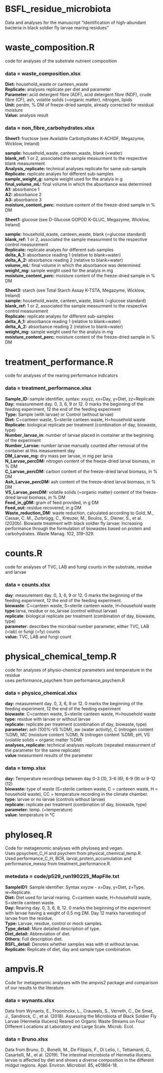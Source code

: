 # BSFL_residue_microbiota
Data and analyses for the manuscript "Identification of high-abundant bacteria in black soldier fly larvae rearing residues"

# waste_composition.R
code for analyses of the substrate nutrient composition

### data = waste_composition.xlsx

**Diet:** household_waste or canteen_waste  
**Replicate:** analyses replicate per diet and parameter  
**Parameter:** acid detergent fibre (ADF), acid detergent fibre (NDF), crude fibre (CF), ash, volatile solids (=organic matter), nitrogen, lipids  
**Unit:** perdm, % DM of freeze-dried sample, already corrected for residual moisture  
**Value:** analysis result

### data = non_fibre_carbohydrates.xlsx

**Sheet1:** fructose (see Available Carbohydrates K-ACHDF, Megazyme, Wicklow, Ireland)

**sample:** household_waste, canteen_waste, blank (=water)  
**blank_ref:** 1 or 2, associated the sample measurment to the respective blank measurement  
**Analysis_replicate:** technical analyses replicate for same sub-sample  
**Replicate:** replicate analyes for different sub-samples  
**sample_weight_g:** sample weight used for the analyis in g  
**final_volume_mL:** final volume in which the absorbance was determined  
**A1:** absorbance 1  
**A2:** absorbance 2  
**A3:** absorbance 3  
**moisture_content_perc:** moisture content of the freeze-dried sample in % DM

**Sheet1:** glucose (see D-Glucose GOPOD K-GLUC, Megazyme, Wicklow, Ireland)

**sample:** household_waste, canteen_waste, blank (=glucose standard) 
**blank_ref:** 1 or 2, associated the sample measurment to the respective control measurement  
**Replicate:** replicate analyes for different sub-samples  
**delta_A_1:** absorbance reading 1 (relative to blank=water)  
**delta_A_2:** absorbance reading 2 (relative to blank=water)  
**volume_mL:** final volume in which the absorbance was determined  
**weight_mg:** sample weight used for the analyis in mg  
**moisture_content_perc:** moisture content of the freeze-dried sample in % DM

**Sheet3:** starch (see Total Starch Assay K-TSTA, Megazyme, Wicklow, Ireland)  
**sample:** household_waste, canteen_waste, blank (=glucose standard)  
**blank_ref:** 1 or 2, associated the sample measurment to the respective control measurement  
**Replicate:** replicate analyes for different sub-samples  
**delta_A_1:** absorbance reading 1 (relative to blank=water)  
**delta_A_2:** absorbance reading 2 (relative to blank=water)  
**weight_mg:** sample weight used for the analyis in mg  
**moisture_content_perc:** moisture content of the freeze-dried sample in % DM
  
# treatment_performance.R
code for analyses of the rearing performance indicators

### data = treatment_performance.xlsx

**Sample_ID:** sample identifier, syntax: xxyzz, xx=Day, y=Diet, zz=Replicate
**Day:** measurement day. 0, 3, 6, 9 or 12. 0 marks the beginning of the feeding experiment, 12 the end of the feeding experiment   
**Type:** Sample (with larvae) or Control (without larvae)  
**Diet:** C=canteen waste, S=sterile canteen waste, H=household waste  
**Replicate:** biological replicate per treatment (combination of day, biowaste, type)  
**Number_larvae_in:** number of larvae placed in container at the beginning of the experiment  
**Number_Larvae:** number larvae manually counted after removal of the container at this measurement day   
**DM_Larvae_mg:** dry mass per larvae, in mg per larva    
**N_Larvae_percDM:** nitrogen content of the freeze-dried larval biomass, in % DM  
**C_Larvae_percDM:** carbon content of the freeze-dried larval biomass, in % DM  
**Ash_Larvae_percDM:** ash content of the freeze-dried larval biomass, in % DM  
**VS_Larvae_percDM:** volatile solids (=organic matter) content of the freeze-dried larval biomass, in % DM  
**Feed_in_gDM:** gram of feed provided, in g DM  
**Feed_out:** residue recovered, in g DM  
**Waste_reduction_DM:** waste reduction, calculated according to Gold, M., Cassar, C. M., Zurbrügg, C., Kreuzer, M., Boulos, S., Diener, S., et al. (2020b). Biowaste treatment with black soldier fly larvae: Increasing performance through the formulation of biowastes based on protein and carbohydrates. Waste Manag. 102, 319–329.  

# counts.R
code for analyses of TVC, LAB and fungi counts in the substrate, residue and larvae

### data = counts.xlsx

**day**: measurement day. 0, 3, 6, 9 or 12. 0 marks the beginning of the feeding experiment, 12 the end of the feeding experiment.  
**biowaste**: C=canteen waste, S=sterile canteen waste, H=household waste  
**type**:larva, residue or no_larvae (control without larvae)  
**replicate**: biological replicate per treatment (combination of day, biowaste, type)  
**parameter**: describes the microbial number parameter, either TVC, LAB (=lab) or fungi (=fy) counts  
**value:** TVC, LAB and fungi count  

# physical_chemical_temp.R
code for analyses of physio-chemical parameters and temperature in the residue  
uses performance_psychem from performance_psychem.R

### data = physico_chemical.xlsx

**day:** measurement day. 0, 3, 6, 9 or 12. 0 marks the beginning of the feeding experiment, 12 the end of the feeding experiment     
**biowaste**: C=canteen waste, S=sterile canteen waste, H=household waste   
**type:** residue with larvae or without larvae  
**replicate:**  replicate per treatment (combination of day, biowaste, type)  
**parameter:** ash (100%-VS %DM), aw (water activity), C (nitrogen content %DM), MC (moisture content %DM), N (nitrogen content %DM), pH, VS (volatile solids = organic matter %DM)  
**analyses_replicate:** technical analyses replicate (repeated measurment of the parameter for the same replicate)  
**value** measurment results of the parameter  

### data = temp.xlsx

**day:** Temperature recordings between day 0-3 (3), 3-6 (6), 6-9 (9) or 9-12 (12)  
**biowaste:** type of waste (S=sterile canteen waste, C = canteeen waste, H = household waste), CC = temperature recording
in the climate chamber.  
**type:** larvae or no larvae (controls without larvae)  
**replicate:** replicate per treatment (combination of day, biowaste, type)  
**parameter:** temp. (=temperature)  
**value:** temperature in °C  

# phyloseq.R
Code for metagenomic analyses with phyloseq and vegan.  
Uses ppsychem_C_H and psychem from physical_chemical_temp.R.   
Used performance_C_H, BCR, larval_protein_accumulation and performance_messy from treatment_performance.R.

### metedata = code/p529_run190225_MapFile.txt

**SampleID1:** Sample identifier. Syntax xxyzw - x=Day, y=Diet, z=Type, w=Replicate.  
**Diet:**  Diet used for larval rearing. C=canteen waste, H=household waste, S=sterile canteen waste.  
**Day:** Rearing day. 0, 3, 6, 9, 12. 0 marks the beginning of the experiment with larvae having a weight of 0.5 mg DM. Day 12 marks harvesting of larvae from the residue.  
**Type:**  Larvae, residue, control or mock samples.  
**Type_detail:**  More detailed description of type.  
**Diet_detail:** Abbreviation of diet.  
**Others:** Full description diet.  
**BSFL_detail:** Denotes whether samples was with ot without larvae.  
**Replicate:** Replicate of diet, day and sample type combination.  
  
# ampvis.R
Code for metagenomic analyses with the ampvis2 package and comparison of our results to the literature

### data = wynants.xlsx
Data from Wynants, E., Frooninckx, L., Crauwels, S., Verreth, C., De Smet, J., Sandrock, C., et al. (2018). Assessing the Microbiota of Black Soldier Fly Larvae (Hermetia illucens) Reared on Organic Waste Streams on Four Different Locations at Laboratory and Large Scale. Microb. Ecol. 

### data = Bruno.xlsx
Data from Bruno, D., Bonelli, M., De Filippis, F., Di Lelio, I., Tettamanti, G., Casartelli, M., et al. (2019). The intestinal microbiota of Hermetia illucens larvae is affected by diet and shows a diverse composition in the different midgut regions. Appl. Environ. Microbiol. 85, e01864-18. 
